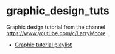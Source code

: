 # graphic_design_tuts
Graphic design tutorial from the channel https://www.youtube.com/c/LarryMoore
- [Graphic tutorial playlist](https://www.youtube.com/playlist?list=PLqr4STCEUjE49Xwq0o86EGjy-UqoM-KYc)
